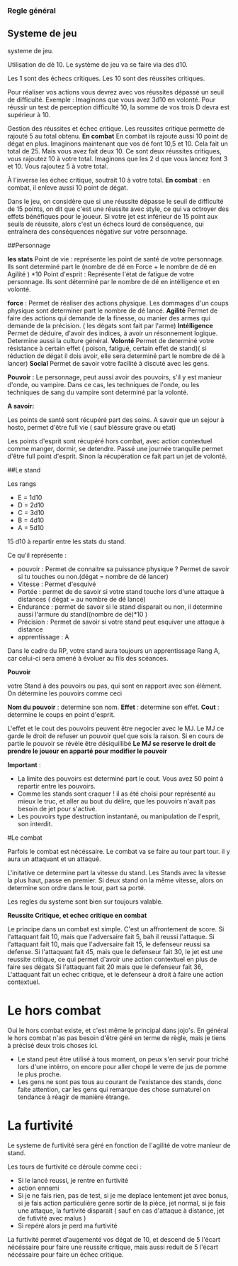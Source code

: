 ### Regle général

## Systeme de jeu

systeme de jeu.

Utilisation de dé 10.
Le système de jeu va se faire via des d10.

Les 1 sont des échecs critiques.
Les 10 sont des réussites critiques.

Pour réaliser vos actions vous devrez avec vos réussites dépassé un seuil de difficulté.
Exemple : Imaginons que vous avez 3d10 en volonté.
Pour réussir un test de perception difficulté 10, la somme de vos trois D devra est supérieur à 10.

Gestion des réussites et échec critique.
Les reussites critique permette de rajouté 5 au total obtenu.
__En combat__ En combat ils rajoute aussi 10 point de dégat en plus.
Imaginons maintenant que vos dé font 10,5 et 10. Cela fait un total de 25.
Mais vous avez fait deux 10. Ce sont deux réussites critiques, vous rajoutez 10 à votre total.
Imaginons que les 2 d que vous lancez font 3 et 10.
Vous rajoutez 5 à votre total.

À l'inverse les échec critique, soutrait 10 à votre total.
__En combat__ : en combat, il enleve aussi 10 point de dégat. 

Dans le jeu, on considère que si une réussite dépasse le seuil de difficulté de 15 points, on dit que c'est une réussite avec style, ce qui va octroyer des effets bénéfiques pour le joueur.
Si votre jet est inférieur de 15 point aux seuils de réussite, alors c'est un échecs lourd de conséquence, qui entraînera des conséquences négative sur votre personnage.

##Personnage

**les stats**
Point de vie : représente les point de santé de votre personnage.
Ils sont determiné part le (nombre de dé en Force + le nombre de dé en Agilité ) *10
Point d'esprit : Représente l'état de fatigue de votre personnage.
Ils sont déterminé par le nombre de dé en intélligence et en volonté.

**force** : Permet de réaliser des actions physique. Les dommages d'un coups physique sont determiner part le nombre de dé lancé.
**Agilité** Permet de faire des actions qui demande de la finesse, ou manier des armes qui demande de la précision. ( les dégats sont fait par l'arme)
**Intélligence** Permet de déduire, d'avoir des indices, à avoir un résonnement logique. Determine aussi la culture général.
**Volonté** Permet de determiné votre résistance à certain effet ( poison, fatigué, certain effet de stand)( si réduction de dégat il dois avoir, elle sera determiné part le nombre de dé à lancer)
**Social** Permet de savoir votre facilité à discuté avec les gens.

__Pouvoir :__
Le personnage, peut aussi avoir des pouvoirs, s'il y est manieur d'onde, ou vampire.
Dans ce cas, les techniques de l'onde, ou les techniques de sang du vampire sont determiné par la volonté.

__A savoir:__

Les points de santé sont récupéré part des soins. A savoir que un sejour à hosto, permet d'être full vie ( sauf bléssure grave ou etat)

Les points d'esprit sont récupéré hors combat, avec action contextuel comme manger, dormir, se detendre.
Passé une journée tranquille permet d'être full point d'esprit. Sinon la récupération ce fait part un jet de volonté.

##Le stand

Les rangs

* E = 1d10
* D = 2d10
* C = 3d10
* B = 4d10
* A = 5d10

15 d10 à repartir entre les stats du stand.

Ce qu'il représente :
* pouvoir : Permet de connaitre sa puissance physique ? Permet de savoir si tu touches ou non.(dégat = nombre de dé lancer)
* Vitesse : Permet d'esquivé 
* Portée : permet de de savoir si votre stand touche lors d'une attaque à distances ( dégat = au nombre de dé lancé)
* Endurance : permet de savoir si le stand disparait ou non, il determine aussi l'armure du stand((nombre de dé)*10 )
* Précision : Permet de savoir si votre stand peut esquiver une attaque à distance
* apprentissage : A

Dans le cadre du RP, votre stand aura toujours un apprentissage Rang A, car celui-ci sera amené à évoluer au fils des scéances.

**Pouvoir**

votre Stand à des pouvoirs ou pas, qui sont en rapport avec son élément. 
On détermine les pouvoirs comme ceci

__Nom du pouvoir__ : determine son nom.
__Effet__ : determine son effet.
__Cout__ : determine le coups en point d'esprit.

L'effet et le cout des pouvoirs peuvent être negocier avec le MJ. Le MJ ce garde le droit de refuser un pouvoir quel que sois la raison. Si en cours de partie le pouvoir se révèle être désiquillibé __Le MJ se reserve le droit de prendre le joueur en apparté pour modifier le pouvoir__

__Important__ :
* La limite des pouvoirs est determiné part le cout. Vous avez 50 point à repartir entre les pouvoirs.
* Comme les stands sont craquer ! il as été choisi pour représenté au mieux le truc, et aller au bout du délire, que les pouvoirs n'avait pas besoin de jet pour s'activé.
* Les pouvoirs type destruction instantané, ou manipulation de l'esprit, son interdit.




#Le combat

Parfois le combat est nécéssaire. 
Le combat va se faire au tour part tour. il y aura un attaquant et un attaqué. 

L'initative ce determine part la vitesse du stand. 
Les Stands avec la vitesse la plus haut, passe en premier.
Si deux stand on la même vitesse, alors on determine son ordre dans le tour, part sa porté.

Les regles du systeme sont bien sur toujours valable.

__Reussite Critique, et echec critique en combat__

Le principe dans un combat est simple. C'est un affrontement de score.
Si l'attaquant fait 10, mais que l'adversaire fait 5, bah il reussi l'attaque.
Si l'attaquant fait 10, mais que l'adversaire fait 15, le defenseur reussi sa defense.
Si l'attaquant fait 45, mais que le defenseur fait 30, le jet est une reussite critique, ce qui permet d'avoir une action contextuel en plus de faire ses dégats
Si l'attaquant fait 20 mais que le defenseur fait 36, L'attaquant fait un echec critique, et le defenseur à droit à faire une action contextuel.




# Le hors combat

Oui le hors combat existe, et c'est même le principal dans jojo's. En général le hors combat n'as pas besoin d'être géré en terme de règle, mais je tiens à précisé deux trois choses ici. 
* Le stand peut être utilisé à tous moment, on peux s'en servir pour triché lors d'une intérro, on encore pour aller chopé le verre de jus de pomme le plus proche.
* Les gens ne sont pas tous au courant de l'existance des stands, donc faite attention, car les gens qui remarque des chose surnaturel on tendance à réagir de manière étrange.


# La furtivité

Le systeme de furtivité sera géré en fonction de l'agilité de votre manieur de stand.

Les tours de furtivité ce déroule comme ceci :
* Si le lancé reussi, je rentre en furtivité
* action ennemi
* Si je ne fais rien, pas de test, si je me deplace lentement jet avec bonus, si je fais action particulière genre sortir de la pièce, jet normal, si je fais une attaque, la furtivité disparait ( sauf en cas d'attaque à distance, jet de futivité avec malus )
* Si repéré alors je perd ma furtivité

La furtivité permet d'augementé vos dégat de 10, et descend de 5 l'écart nécéssaire pour faire une reussite critique, mais aussi reduit de 5 l'écart nécéssaire pour faire un échec critique.


